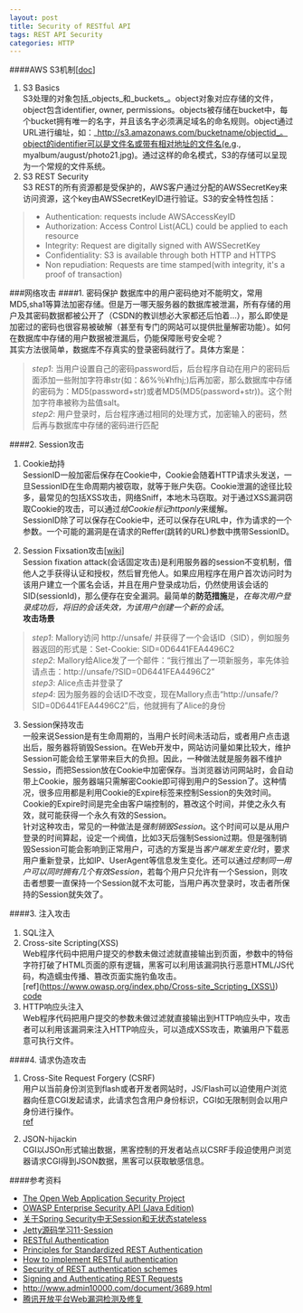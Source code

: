 ```yaml
---
layout: post
title: Security of RESTful API
tags: REST API Security
categories: HTTP
---
```

####AWS S3机制[[doc](http://docs.aws.amazon.com/AmazonS3/latest/dev/RESTAuthentication.html)]
1. S3 Basics  
S3处理的对象包括_objects_和_buckets_。object对象对应存储的文件，object包含identifier, owner, permissions。objects被存储在bucket中，每个bucket拥有唯一的名字，并且该名字必须满足域名的命名规则。object通过URL进行编址，如：_http://s3.amazonaws.com/bucketname/objectid_。object的identifier可以是文件名或带有相对地址的文件名(e.g., myalbum/august/photo21.jpg)。通过这样的命名模式，S3的存储可以呈现为一个常规的文件系统。
2. S3 REST Security  
S3 REST的所有资源都是受保护的，AWS客户通过分配的AWSSecretKey来访问资源，这个key由AWSSecretKeyID进行验证。S3的安全特性包括：
>- Authentication: requests include AWSAccessKeyID
>- Authorization: Access Control List(ACL) could be applied to each resource
>- Integrity: Request are digitally signed with AWSSecretKey
>- Confidentiality: S3 is available through both HTTP and HTTPS
>- Non repudiation: Requests are time stamped(with integrity, it's a proof of transaction)

###网络攻击
####1. 密码保护
数据库中的用户密码绝对不能明文，常用MD5,sha1等算法加密存储。但是万一哪天服务器的数据库被泄漏，所有存储的用户及其密码数据都被公开了（CSDN的教训想必大家都还后怕着...），那么即使是加密过的密码也很容易被破解（甚至有专门的网站可以提供批量解密功能）。如何在数据库中存储的用户数据被泄漏后，仍能保障账号安全呢？  
其实方法很简单，数据库不存真实的登录密码就行了。具体方案是：  
>_step1_: 当用户设置自己的密码password后，后台程序自动在用户的密码后面添加一些附加字符串str(如：&6%％¥hfhj;)后再加密，那么数据库中存储的密码为：MD5(password+str)或者MD5(MD5(password+str))。这个附加字符串被称为盐值salt。  
>_step2_: 用户登录时，后台程序通过相同的处理方式，加密输入的密码，然后再与数据库中存储的密码进行匹配  

####2. Session攻击
1. Cookie劫持  
SessionID一般加密后保存在Cookie中，Cookie会随着HTTP请求头发送，一旦SessionID在生命周期内被窃取，就等于账户失窃。Cookie泄漏的途径比较多，最常见的包括XSS攻击，网络Sniff，本地木马窃取。对于通过XSS漏洞窃取Cookie的攻击，可以通过*给Cookie标记httponly*来缓解。  
SessionID除了可以保存在Cookie中，还可以保存在URL中，作为请求的一个参数。一个可能的漏洞是在请求的Reffer(跳转的URL)参数中携带SessionID。

2. Session Fixsation攻击[[wiki](http://en.wikipedia.org/wiki/Session_fixation)]  
Session fixation attack(会话固定攻击)是利用服务器的session不变机制，借他人之手获得认证和授权，然后冒充他人。如果应用程序在用户首次访问时为该用户建立一个匿名会话，并且在用户登录成功后，仍然使用该会话的SID(sessionId)，那么便存在安全漏洞。最简单的**防范措施**是，*在每次用户登录成功后，将旧的会话失效，为该用户创建一个新的会话*。  
**攻击场景**    
>_step1_: Mallory访问 http://unsafe/ 并获得了一个会话ID（SID），例如服务器返回的形式是：Set-Cookie: SID=0D6441FEA4496C2  
>_step2_: Mallory给Alice发了一个邮件：“我行推出了一项新服务，率先体验请点击：http://unsafe/?SID=0D6441FEA4496C2”  
>_step3_: Alice点击并登录了  
>_step4_: 因为服务器的会话ID不改变，现在Mallory点击“http://unsafe/?SID=0D6441FEA4496C2”后，他就拥有了Alice的身份    

3. Session保持攻击  
一般来说Session是有生命周期的，当用户长时间未活动后，或者用户点击退出后，服务器将销毁Session。在Web开发中，网站访问量如果比较大，维护Session可能会给王掌带来巨大的负担。因此，一种做法就是服务器不维护Sessio，而把Session放在Cookie中加密保存。当浏览器访问网站时，会自动带上Cookie，服务器端只需解密Cookie即可得到用户的Session了。这种情况，很多应用都是利用Cookie的Expire标签来控制Session的失效时间。Cookie的Expire时间是完全由客户端控制的，篡改这个时间，并使之永久有效，就可能获得一个永久有效的Session。  
针对这种攻击，常见的一种做法是*强制销毁Session*。这个时间可以是从用户登录的时间算起，设定一个阀值，比如3天后强制Session过期。但是强制销毁Session可能会影响到正常用户，可选的方案是当*客户端发生变化*时，要求用户重新登录，比如IP、UserAgent等信息发生变化。还可以通过*控制同一用户可以同时拥有几个有效Session*，若每个用户只允许有一个Session，则攻击者想要一直保持一个Session就不太可能，当用户再次登录时，攻击者所保持的Session就失效了。


####3. 注入攻击
1. SQL注入  
2. Cross-site Scripting(XSS)  
Web程序代码中把用户提交的参数未做过滤就直接输出到页面，参数中的特俗字符打破了HTML页面的原有逻辑，黑客可以利用该漏洞执行恶意HTML/JS代码，构造蠕虫传播、篡改页面实施钓鱼攻击。  
[ref](https://www.owasp.org/index.php/Cross-site_Scripting_(XSS\))   [code](https://code.google.com/p/owasp-esapi-java/source/browse/trunk/src/main/java/org/owasp/esapi/codecs/)
3. HTTP响应头注入  
Web程序代码把用户提交的参数未做过滤就直接输出到HTTP响应头中，攻击者可以利用该漏洞来注入HTTP响应头，可以造成XSS攻击，欺骗用户下载恶意可执行文件。

####4. 请求伪造攻击
1. Cross-Site Request Forgery (CSRF)  
用户以当前身份浏览到flash或者开发者网站时，JS/Flash可以迫使用户浏览器向任意CGI发起请求，此请求包含用户身份标识，CGI如无限制则会以用户身份进行操作。  
[ref](https://www.owasp.org/index.php/Cross-Site_Request_Forgery_\(CSRF\)_Prevention_Cheat_Sheet)

2. JSON-hijackin  
CGI以JSOn形式输出数据，黑客控制的开发者站点以CSRF手段迫使用户浏览器请求CGI得到JSON数据，黑客可以获取敏感信息。

####参考资料  
- [The Open Web Application Security Project](https://www.owasp.org/index.php/About_OWASP)
- [OWASP Enterprise Security API (Java Edition)](https://code.google.com/p/owasp-esapi-java/source/browse/trunk/src/#src%2Fmain%2Fjava%2Forg%2Fowasp%2Fesapi%2Fcodecs%253Fstate%253Dclosed)
- [关于Spring Security中无Session和无状态stateless](http://www.cnblogs.com/Mainz/p/3230077.html)
- [Jetty源码学习11-Session](http://my.oschina.net/tryUcatchUfinallyU/blog/113350)
- [RESTful Authentication](http://stackoverflow.com/questions/319530/restful-authentication)
- [Principles for Standardized REST Authentication](http://broadcast.oreilly.com/2009/12/principles-for-standardized-rest-authentication.html)
- [How to implement RESTful authentication](http://blog.synopse.info/post/2011/05/24/How-to-implement-RESTful-authentication)
- [Security of REST authentication schemes](http://stackoverflow.com/questions/454355/security-of-rest-authentication-schemes)
- [Signing and Authenticating REST Requests](http://docs.aws.amazon.com/AmazonS3/latest/dev/RESTAuthentication.html)
- <http://www.admin10000.com/document/3689.html>
- [腾讯开放平台Web漏洞检测及修复](http://wiki.open.qq.com/wiki/Web漏洞检测及修复)